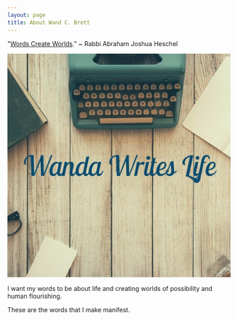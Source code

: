 ```yaml
---
layout: page
title: About Wand C. Brett
---
```


"[Words Create Worlds](https://medium.com/@TanaMSchiewer/alternative-worlds-and-the-words-that-dismantle-them-d5391d1d3ca2)." ~ Rabbi Abraham Joshua Heschel

![Wanda Writes Life site icon, Background image by @Free-Photos via Pixabay.](images/site-icon.jpg "The words Wanda Writes Life super imposed on a table set with coffee, a notebook, and a typewriter.")


I want my words to be about life and creating worlds of possibility and human flourishing.

These are the words that I make manifest.
